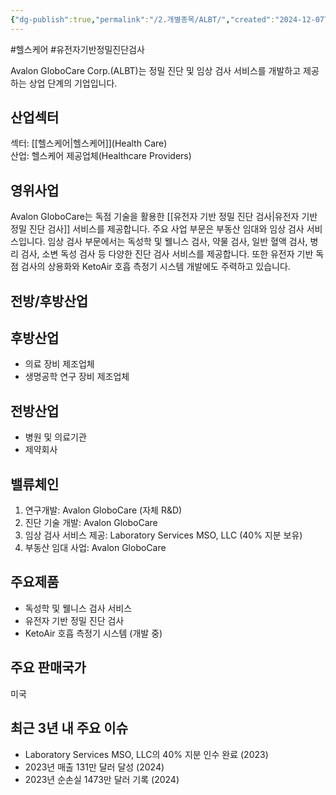 ```yaml
---
{"dg-publish":true,"permalink":"/2.개별종목/ALBT/","created":"2024-12-07T11:37:11.861+09:00","updated":"2025-07-29T21:37:04.276+09:00"}
---
```


#헬스케어 #유전자기반정밀진단검사

Avalon GloboCare Corp.(ALBT)는 정밀 진단 및 임상 검사 서비스를 개발하고 제공하는 상업 단계의 기업입니다.

## 산업섹터

섹터: [[헬스케어\|헬스케어]](Health Care)  
산업: 헬스케어 제공업체(Healthcare Providers)

## 영위사업

Avalon GloboCare는 독점 기술을 활용한 [[유전자 기반 정밀 진단 검사\|유전자 기반 정밀 진단 검사]] 서비스를 제공합니다. 주요 사업 부문은 부동산 임대와 임상 검사 서비스입니다. 임상 검사 부문에서는 독성학 및 웰니스 검사, 약물 검사, 일반 혈액 검사, 병리 검사, 소변 독성 검사 등 다양한 진단 검사 서비스를 제공합니다. 또한 유전자 기반 독점 검사의 상용화와 KetoAir 호흡 측정기 시스템 개발에도 주력하고 있습니다.

## 전방/후방산업

## 후방산업

- 의료 장비 제조업체
- 생명공학 연구 장비 제조업체

## 전방산업

- 병원 및 의료기관
- 제약회사

## 밸류체인

1. 연구개발: Avalon GloboCare (자체 R&D)
2. 진단 기술 개발: Avalon GloboCare
3. 임상 검사 서비스 제공: Laboratory Services MSO, LLC (40% 지분 보유)
4. 부동산 임대 사업: Avalon GloboCare

## 주요제품

- 독성학 및 웰니스 검사 서비스
- 유전자 기반 정밀 진단 검사
- KetoAir 호흡 측정기 시스템 (개발 중)

## 주요 판매국가

미국

## 최근 3년 내 주요 이슈

- Laboratory Services MSO, LLC의 40% 지분 인수 완료 (2023)
- 2023년 매출 131만 달러 달성 (2024)
- 2023년 순손실 1473만 달러 기록 (2024)
